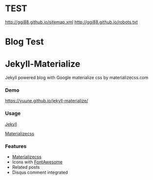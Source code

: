 # TEST
http://ggi88.github.io/sitemap.xml
http://ggi88.github.io/robots.txt

# Blog Test

# Jekyll-Materialize
Jekyll powered blog with Google materialize css by materializecss.com

### Demo
https://yuune.github.io/jekyll-materialize/

### Usage
[Jekyll](http://http://jekyllrb.com/)

[Materializecss](http://materializecss.com/)

### Features
* [Materializecss](http://http://materializecss.com/)
* Icons with [FontAwesome](https://fortawesome.github.io/Font-Awesome/)
* Related posts
* Disqus comment integrated
